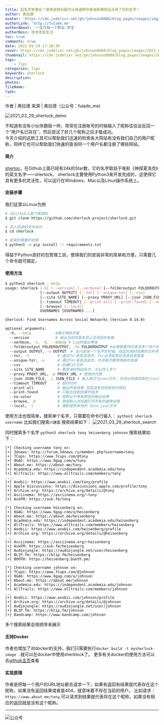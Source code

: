 ```yaml
---
title: 起名字老重名？使用这款利器可以快速帮你查询有哪些站点用了你的名字！
author: 弗拉德
avatar: 'https://cdn.jsdelivr.net/gh/johnson8888/blog_pages/images/img/avatar.jpg'
authorLink: 'http://fulade.me'
authorAbout: '一生只有一个职业:学生'
authorDesc: 技术改变生活
toc: true
comments: true
date: 2021-03-29 17:10:30
cover: https://cdn.jsdelivr.net/gh/johnson8888/blog_pages/images/2021_03_29_sherlock_tag.jpeg
thumbnail: https://cdn.jsdelivr.net/gh/johnson8888/blog_pages/images/2021_03_29_sherlock_tag.jpeg
tags: 
    - Tips
categories: Tips
keywords: sherlock
description:
photos:
fileName:
type:
---
```


作者 | 弗拉德
来源 | 弗拉德（公众号：fulade_me)

![2021_03_29_sherlock_demo](https://cdn.jsdelivr.net/gh/Johnson8888/blog_pages/images/2021_03_29_sherlock_demo.gif)

不知道有没有小伙伴跟我一样，常常在注册账号的时候输入了昵称往往会反回一个“用户名已存在”，然后尝试了好几个昵称之后才能成功。  
今天介绍的这款工具可以帮助我们迅速的检索各大网站有没有我们自己的用户昵称，同样它也可以帮助我们快速的查询同一个用户名都注册了哪些网站。

#### 简介
[sherloc](https://github.com/sherlock-project/sherlock)，在Github上面已经有24k的Star数，它的名字取自于电影《神探夏洛克》的英文名字——sherlock。
sherlock主要使用Python3来开发完成的，这使得它具有更多的灵活性，可以运行在Windows、Mac以及Linux操作系统上。

#### 安装步骤 
我们这里以Linux为例
``` bash
# 从Github上面下载源码
$ git clone https://github.com/sherlock-project/sherlock.git

# 进入到源码文件夹内
$ cd sherlock

# 安装所需要的依赖
$ python3 -m pip install -r requirements.txt
```
得益于Python良好的包管理工具，使得我们的安装非常的简单和方便，只需要几个命令就可搞定。

#### 使用方法
``` bash
$ python3 sherlock --help
usage: sherlock [-h] [--version] [--verbose] [--folderoutput FOLDEROUTPUT]
                [--output OUTPUT] [--tor] [--unique-tor] [--csv]
                [--site SITE_NAME] [--proxy PROXY_URL] [--json JSON_FILE]
                [--timeout TIMEOUT] [--print-all] [--print-found] [--no-color]
                [--browse] [--local]
                USERNAMES [USERNAMES ...]

Sherlock: Find Usernames Across Social Networks (Version 0.14.0)

optional arguments:
  -h, --help           #展示帮助页面
  --version            # 输出当前的版本号以及项目的依赖
  --verbose, -v, -d, --debug # Log的输出等级
  --folderoutput FOLDEROUTPUT, -fo FOLDEROUTPUT #如果需要同时查询多个用户名，可以在这里定义传入保存结果的文件夹路径
  --output OUTPUT, -o OUTPUT  # 当只查询一个名字的时候，指定的保村结果的文件夹
  --tor, -t             # 通过Tor来发送请求，Tor必须安装在系统目录里面
  --unique-tor, -u      # 通过Tor来发送请求，并且每次都使用新的连接
  --csv                 # 创建CVS文件
  --site SITE_NAME      # 要查询的网站名字，可以传入多个
  --proxy PROXY_URL, -p PROXY_URL # 使用的代理
  --json JSON_FILE, -j JSON_FILE # 输入格式为json文件，支持从网络获取的json文件
  --timeout TIMEOUT     # 超时时间
  --print-all           # 输出所有结果 包括没有找到昵称的网站
  --print-found         # 只输出找到结果的信息
  --no-color            # 控制台不带有颜色的输出结果
  --browse, -b          # 使用默认浏览器打开所有的搜索结果
  --local, -l           # 强制使用本地的 data.json文件
```
使用方法也很简单，搜索单个名字，只需要在命令行输入：
`python3 sherlock username`
比如我们搜索`川建国`
搜索结果如下：
![2021_03_29_sherlock_search](https://cdn.jsdelivr.net/gh/Johnson8888/blog_pages/images/2021_03_29_sherlock_search.png)

同时搜索多个名字
`python3 sherlock tony heisenberg johnson`
搜索结果如下：
``` 
[*] Checking username tony on:
[+] 3dnews: http://forum.3dnews.ru/member.php?username=tony
[+] 7Cups: https://www.7cups.com/@tony
[+] 9GAG: https://www.9gag.com/u/tony
[+] About.me: https://about.me/tony
[+] Academia.edu: https://independent.academia.edu/tony
[+] AllTrails: https://www.alltrails.com/members/tony
....
[+] Anobii: https://www.anobii.com/tony/profile
[+] Apple Discussions: https://discussions.apple.com/profile/tony
[+] Archive.org: https://archive.org/details/@tony
[+] Asciinema: https://asciinema.org/~tony
[+] AskFM: https://ask.fm/tony

[*] Checking username heisenberg on:
[+] 9GAG: https://www.9gag.com/u/heisenberg
[+] About.me: https://about.me/heisenberg
[+] Academia.edu: https://independent.academia.edu/heisenberg
[+] AllTrails: https://www.alltrails.com/members/heisenberg
[+] Anobii: https://www.anobii.com/heisenberg/profile
[+] Archive.org: https://archive.org/details/@heisenberg
...
[+] Asciinema: https://asciinema.org/~heisenberg
[+] AskFM: https://ask.fm/heisenberg
[+] Audiojungle: https://audiojungle.net/user/heisenberg
[+] BLIP.fm: https://blip.fm/heisenberg
[+] BOOTH: https://heisenberg.booth.pm/

[*] Checking username johnson on:
[+] 7Cups: https://www.7cups.com/@johnson
[+] 9GAG: https://www.9gag.com/u/johnson
[+] About.me: https://about.me/johnson
[+] Academia.edu: https://independent.academia.edu/johnson
[+] AllTrails: https://www.alltrails.com/members/johnson
...
[+] Anobii: https://www.anobii.com/johnson/profile
[+] Archive.org: https://archive.org/details/@johnson
[+] Audiojungle: https://audiojungle.net/user/johnson
[+] BLIP.fm: https://blip.fm/johnson
[+] Bandcamp: https://www.bandcamp.com/johnson
```
多个搜索结果会按顺序来展示

#### 支持Docker
作者也增加了对docker的支持，我们只需要执行`docker build -t mysherlock-image .`就可以在docker中使用sherklock了。
更多有关docker的使用方法可以去[github主页](https://github.com/sherlock-project/sherlock)查看

#### 实现原理
作者是把每一个用户的URL地址都去请求一下，如果有返回有结果就代表存在这个昵称，如果没有返回结果或者是404，就意味着不存在当前的用户。
比如请求：`https://www.about.me/tony`,可以请求到结果就代表存在这个昵称，如果没有相应的返回就是没有这个昵称。


***  
![公众号](https://cdn.jsdelivr.net/gh/johnson8888/blog_pages/images/page_footer.jpg)